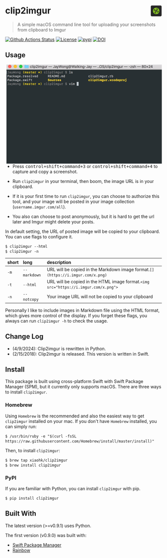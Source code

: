 <h1>clip2imgur <img src="./icon.png" height="36" align="right"></h1>

> A simple macOS command line tool for uploading your screenshots from clipboard
> to Imgur

[![Github Actions Status](https://github.com/xiaohk/clip2imgur/workflows/build/badge.svg)](https://github.com/xiaohk/clip2imgur/actions/workflows/build.yml)
[![License](https://img.shields.io/badge/License-MIT-yellowgreen)](https://github.com/xiaohk/clip2imgur/blob/master/LICENSE)
[![pypi](https://img.shields.io/pypi/v/clip2imgur?color=blue)](https://pypi.python.org/pypi/clip2imgur)
[![DOI](https://zenodo.org/badge/DOI/10.5281/zenodo.5348350.svg)](https://doi.org/10.5281/zenodo.5348350)

## Usage

<img src="./demo.gif" width=500 style="margin-left:50px"  align="right">

- Press <kbd>control+shift+command+3</kbd> or <kbd>control+shift+command+4</kbd>
  to capture and copy a screenshot.

- Run `clip2imgur` in your terminal, then boom, the image URL is in your
  clipboard.

- If it is your first time to run `clip2imgur`, you can choose to authorize this
  tool, and your image will be posted in your image collection
  (`username.imgur.com/all`).

- You also can choose to post anonymously, but it is hard to get the url later
  and Imgur might delete your posts.

In default setting, the URL of posted image will be copied to your clipboard.
You can use flags to configure it.

```
$ clip2imgur --html
$ clip2imgur -n
```

| short | long         | description                                                                         |
| :---- | :----------- | :---------------------------------------------------------------------------------- |
| `-m`  | `--markdown` | URL will be copied in the Markdown image format.`[](https://i.imgur.com/x.png)`     |
| `-t`  | `--html`     | URL will be copied in the HTML image format.`<img src="https://i.imgur.com/x.png">` |
| `-n`  | `--notcopy`  | Your image URL will not be copied to your clipboard                                 |

Personally I like to include images in Markdown file using the HTML format,
which gives more control of the display. If you forget these flags, you always
can run `clip2imgur -h` to check the usage.

## Change Log

- (4/9/2024): Clip2imgur is rewritten in Python.
- (2/15/2018): Clip2imgur is released. This version is written in Swift.

## Install

This package is built using cross-platform Swift with Swift Package Manager
(SPM), but it currently only supports macOS. There are three ways to install
`clip2imgur`.

### Homebrew

Using `Homebrew` is the recommended and also the easiest way to get `clip2imgur`
installed on your mac. If you don't have `Homebrew` installed, you can simply
run:

```
$ /usr/bin/ruby -e "$(curl -fsSL https://raw.githubusercontent.com/Homebrew/install/master/install)"
```

Then, to install `clip2imgur`:

```
$ brew tap xiaohk/clip2imgur
$ brew install clip2imgur
```

### PyPI

If you are familiar with Python, you can install `clip2imgur` with pip.

```
$ pip install clip2imgur
```

## Built With

The latest version (>=v0.9.1) uses Python.

The first version (v0.9.0) was built with:

- [Swift Package Manager](https://swift.org/package-manager/)
- [Rainbow](https://github.com/onevcat/Rainbow)
